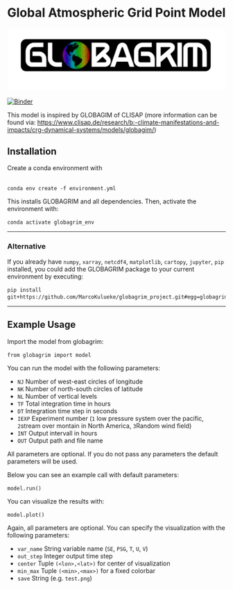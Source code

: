 # Global Atmospheric Grid Point Model

![logo](https://github.com/MarcoKulueke/globagrim_project/blob/main/png/logo.png?raw=true)

[![Binder](https://mybinder.org/badge_logo.svg)](https://mybinder.org/v2/gh/MarcoKulueke/globagrim_project/HEAD)

This model is inspired by GLOBAGIM of CLISAP (more information can be found via: https://www.clisap.de/research/b:-climate-manifestations-and-impacts/crg-dynamical-systems/models/globagim/)

## Installation
Create a conda environment with
```

conda env create -f environment.yml
```
This installs GLOBAGRIM and all dependencies.
Then, activate the environment with:
```
conda activate globagrim_env
```
---
### Alternative
If you already have `numpy`, `xarray`, `netcdf4`, `matplotlib`, `cartopy`, `jupyter`, `pip` installed, you could add the GLOBAGRIM package to your current environment by executing:
```
pip install git+https://github.com/MarcoKulueke/globagrim_project.git#egg=globagrim
```
---

## Example Usage

Import the model from globagrim:

```
from globagrim import model
```

You can run the model with the following parameters:
- `NJ` Number of west-east circles of longitude
- `NK` Number of north-south circles of latitude
- `NL` Number of vertical levels 
- `TF` Total integration time in hours
- `DT` Integration time step in seconds
- `IEXP` Experiment number (`1` low pressure system over the pacific, `2`stream over montain in North America, `3`Random wind field)
- `INT` Output intervall in hours
- `OUT` Output path and file name

All parameters are optional. If you do not pass any parameters the default parameters will be used.

Below you can see an example call with default parameters:
```
model.run()
```

You can visualize the results with:
```
model.plot()
```
Again, all parameters are optional. You can specify the visualization with the following parameters:
- `var_name` String variable name (`SE`, `PSG`, `T`, `U`, `V`)
- `out_step` Integer output time step
- `center` Tuple `(<lon>,<lat>)` for center of visualization
- `min_max` Tuple `(<min>,<max>)` for a fixed colorbar
- `save` String (e.g. `test.png`)
